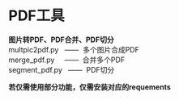 # PDF工具
**图片转PDF、PDF合并、PDF切分**  
multpic2pdf.py&nbsp;&nbsp;&nbsp;——&nbsp;&nbsp;多个图片合成PDF  
merge_pdf.py&nbsp;&nbsp;&nbsp;&nbsp;&nbsp;——&nbsp;&nbsp;合并多个PDF  
segment_pdf.py&nbsp;&nbsp;&nbsp;——&nbsp;&nbsp;PDF切分  

**若仅需使用部分功能，仅需安装对应的requements**
